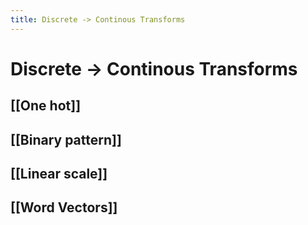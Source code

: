 ```yaml
---
title: Discrete -> Continous Transforms
---
```


# Discrete -> Continous Transforms

## [[One hot]]

## [[Binary pattern]]

## [[Linear scale]]

## [[Word Vectors]]
